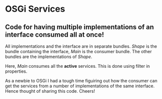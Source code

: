 # OSGi Services

## Code for having multiple implementations of an interface consumed all at once!

All implementations and the interface are in separate bundles. 
*Shape* is the bundle containing the interface, *Main* is the consumer bundle.
The other bundles are the implementations of *Shape*.

Here, *Main* consumes all the **active** services. This is done using filter in properties.

As a newbie to OSGi I had a tough time figuiring out how the consumer can get the services from a number of implementations of the same interface. Hence thought of sharing this code. Cheers!

